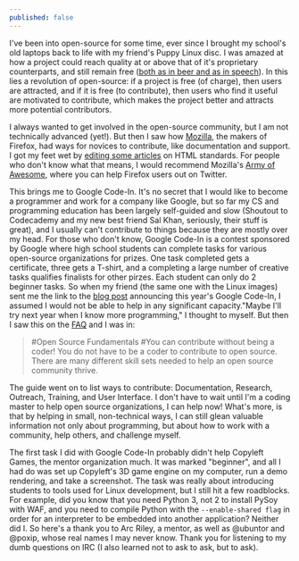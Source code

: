 ```yaml
---
published: false
---
```


I've been into open-source for some time, ever since I brought my school's old laptops back to life with my friend's Puppy Linux disc. I was amazed at how a project could reach quality at or above that of it's proprietary counterparts, and still remain free ([both as in beer and as in speech](http://www.gnu.org/philosophy/free-sw.html)). In this lies a revolution of open-source: if a project is free (of charge), then users are attracted, and if it is free (to contribute), then users who find it useful are motivated to contribute, which makes the project better and attracts more potential contributors.

I always wanted to get involved in the open-source community, but I am not technically advanced (yet!). But then I saw how [Mozilla](mozilla.org), the makers of Firefox, had ways for novices to contribute, like documentation and support. I got my feet wet by [editing some articles](https://developer.mozilla.org/en-US/profiles/irowe) on HTML standards. For people who don't know what that means, I would recommend Mozilla's [Army of Awesome](https://support.mozilla.org/en-US/army-of-awesome), where you can help Firefox users out on Twitter.

This brings me to Google Code-In. It's no secret that I would like to become a programmer and work for a company like Google, but so far my CS and programming education has been largely self-guided and slow (Shoutout to Codecademy and my new best friend Sal Khan, seriously, their stuff is great), and I usually can't contribute to things because they are mostly over my head. For those who don't know, Google Code-In is a contest sponsored by Google where high school students can complete tasks for various open-source organizations for prizes. One task completed gets a certificate, three gets a T-shirt, and a completing a large number of creative tasks qualifies finalists for other pirzes. Each student can only do 2 beginner tasks. So when my friend (the same one with the Linux images) sent me the link to the [blog post](http://google-opensource.blogspot.com/) announcing this year's Google Code-In, I assumed I would not be able to help in any significant capacity."Maybe I'll try next year when I know more programming," I thought to myself. But then I saw this on the [FAQ](https://developers.google.com/open-source/gci/resources/getting-started) and I was in:

> #Open Source Fundamentals
#You can contribute without being a coder!
You do not have to be a coder to contribute to open source. There are many different skill sets needed to help an open source community thrive.

The guide went on to list ways to contribute: Documentation, Research, Outreach, Training, and User Interface. I don't have to wait until I'm a coding master to help open source organizations, I can help now! What's more, is that by helping in small, non-technical ways, I can still glean valuable information not only about programming, but about how to work with a community, help others, and challenge myself.

The first task I did with Google Code-In probably didn't help Copyleft Games, the mentor organization much. It was marked "beginner", and all I had do was set up Copyleft's 3D game engine on my computer, run a demo rendering, and take a screenshot. The task was really about introducing students to tools used for Linux development, but I still hit a few roadblocks. For example, did you know that you need Python 3, not 2 to install PySoy with WAF, and you need to compile Python with the `--enable-shared flag` in order for an interpreter to be embedded into another application? Neither did I. So here's a thank you to Arc Riley, a mentor, as well as @ubuntor and @poxip, whose real names I may never know. Thank you for listening to my dumb questions on IRC (I also learned not to ask to ask, but to ask).
 
